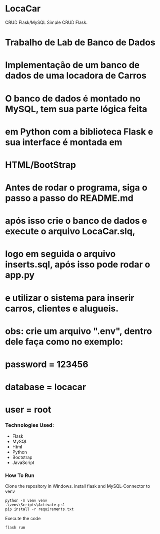 # LocaCar
 CRUD Flask/MySQL
Simple CRUD Flask.

# Trabalho de Lab de Banco de Dados
# Implementação de um banco de dados de uma locadora de Carros
# O banco de dados é montado no MySQL, tem sua parte lógica feita
# em Python com a biblioteca Flask e sua interface é montada em
# HTML/BootStrap
# Antes de rodar o programa, siga o passo a passo do README.md
# após isso crie o banco de dados e execute o arquivo LocaCar.slq,
# logo em seguida o arquivo inserts.sql, após isso pode rodar o app.py
# e utilizar o sistema para inserir carros, clientes e alugueis.
# obs: crie um arquivo ".env", dentro dele faça como no exemplo:
# password = 123456 
# database = locacar
# user = root

### Technologies Used:

- Flask
- MySQL
- Html
- Python
- Bootstrap
- JavaScript

### How To Run

Clone the repository in Windows.
install flask and MySQL-Connector to venv
```
python -m venv venv
.\venv\Scripts\Activate.ps1
pip install -r requirements.txt
```
Execute the code 
```
flask run
```
